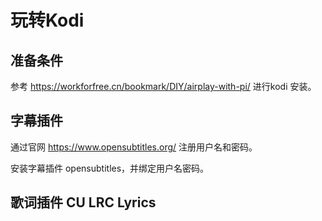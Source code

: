 # 玩转Kodi

## 准备条件

参考 <https://workforfree.cn/bookmark/DIY/airplay-with-pi/> 进行kodi 安装。

## 字幕插件

通过官网 <https://www.opensubtitles.org/> 注册用户名和密码。

安装字幕插件 opensubtitles，并绑定用户名密码。

## 歌词插件 CU LRC Lyrics



